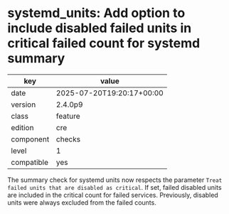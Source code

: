 [//]: # (werk v2)
# systemd_units: Add option to include disabled failed units in critical failed count for systemd summary

key        | value
---------- | ---
date       | 2025-07-20T19:20:17+00:00
version    | 2.4.0p9
class      | feature
edition    | cre
component  | checks
level      | 1
compatible | yes

The summary check for systemd units now respects the parameter `Treat failed units that are disabled as critical`.
If set, failed disabled units are included in the critical count for failed services. Previously, disabled units were always excluded from the failed counts.
